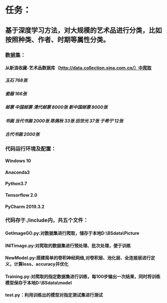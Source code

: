 # 任务：<br>
## 基于深度学习方法，对大规模的艺术品进行分类，比如按照种类、作者、时期等属性分类。<br>
### 数据集：<br>
#### 从新浪收藏-艺术品数据库（http://data.collection.sina.com.cn/）中爬取<br>
##### 玉石 768张 <br>
##### 瓷器 166张 <br>
##### 邮票 中国邮票 清代邮票 8000张 新中国邮票 8000张<br>
##### 书画 当代书画 2000张 陈佩秋 33张 田世光 37张 于希宁 12张<br>
#####      古代书画 2000张
### 代码运行环境及配置：<br>
#### Windows 10<br>
#### Anaconda3<br>
#### Python3.7<br>
#### Tensorflow 2.0<br>
#### PyCharm 2019.3.2<br>
### 代码存于./include内，共五个文件：<br>
#### GetImageGO.py:对数据集进行爬取，储存于本地D:\BSdata\Picture<br>
#### INITimage.py:对爬取的数据集进行预处理、批次处理，便于训练<br>
#### NewModel.py:搭建简单的卷积神经网络,对卷积层、池化层、全连接层进行定义，计算loss、accuracy并优化<br>
#### Training.py:对爬取的指定数据集进行训练，每100步输出一次结果，同时将训练模型保存于本地D:\BSdata\model<br>
#### test.py：利用训练出的模型对指定测试集进行测试<br>
